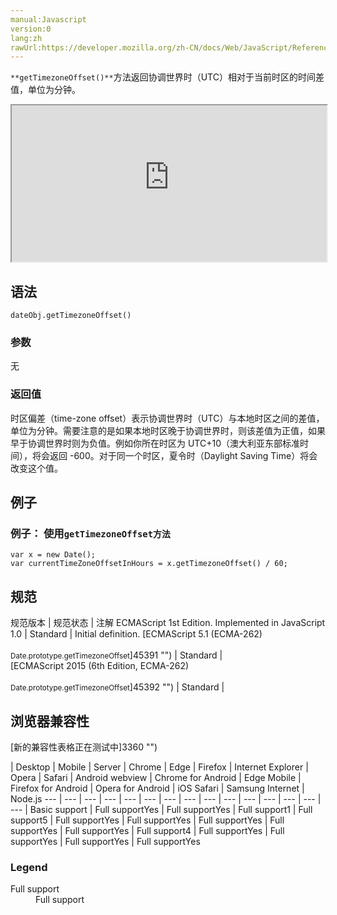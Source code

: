```yaml
---
manual:Javascript
version:0
lang:zh
rawUrl:https://developer.mozilla.org/zh-CN/docs/Web/JavaScript/Reference/Global_Objects/Date/getTimezoneOffset
---
```






`**getTimezoneOffset()**`方法返回协调世界时（UTC）相对于当前时区的时间差值，单位为分钟。

<iframe src='https://interactive-examples.mdn.mozilla.net/pages/js/date-gettimezoneoffset.html' width='100%' height='250'></iframe>

## 语法<a name="Syntax"></a>

```
dateObj.getTimezoneOffset()
```

### 参数<a name="Parameters"></a>


无


### 返回值<a name="Description"></a>


时区偏差（time-zone offset）表示协调世界时（UTC）与本地时区之间的差值，单位为分钟。需要注意的是如果本地时区晚于协调世界时，则该差值为正值，如果早于协调世界时则为负值。例如你所在时区为 UTC+10（澳大利亚东部标准时间），将会返回 -600。对于同一个时区，夏令时（Daylight Saving Time）将会改变这个值。


## 例子<a name="Examples"></a>

### 例子： 使用`getTimezoneOffset方法`<a name="Example:_Using_getTimezoneOffset"></a>

```
var x = new Date();
var currentTimeZoneOffsetInHours = x.getTimezoneOffset() / 60;
```

## 规范<a name="规范"></a>

规范版本 | 规范状态 | 注解 
ECMAScript 1st Edition. Implemented in JavaScript 1.0 | Standard | Initial definition. 
[ECMAScript 5.1 (ECMA-262)<br></br><small>Date.prototype.getTimezoneOffset</small>]45391 "") | Standard |  
[ECMAScript 2015 (6th Edition, ECMA-262)<br></br><small>Date.prototype.getTimezoneOffset</small>]45392 "") | Standard |  


## 浏览器兼容性<a name="浏览器兼容性"></a>
[新的兼容性表格正在测试中<i></i>]3360 "")

 | <abbr>Desktop<i></i></abbr> | <abbr>Mobile<i></i></abbr> | <abbr>Server<i></i></abbr> 
 | <abbr>Chrome<i></i></abbr> | <abbr>Edge<i></i></abbr> | <abbr>Firefox<i></i></abbr> | <abbr>Internet Explorer<i></i></abbr> | <abbr>Opera<i></i></abbr> | <abbr>Safari<i></i></abbr> | <abbr>Android webview<i></i></abbr> | <abbr>Chrome for Android<i></i></abbr> | <abbr>Edge Mobile<i></i></abbr> | <abbr>Firefox for Android<i></i></abbr> | <abbr>Opera for Android<i></i></abbr> | <abbr>iOS Safari<i></i></abbr> | <abbr>Samsung Internet<i></i></abbr> | <abbr>Node.js<i></i></abbr> 
 ---  |  ---  |  ---  |  ---  |  ---  |  ---  |  ---  |  ---  |  ---  |  ---  |  ---  |  ---  |  ---  |  ---  |  ---  | 
Basic support | <abbr>Full support</abbr>Yes | <abbr>Full support</abbr>Yes | <abbr>Full support</abbr>1 | <abbr>Full support</abbr>5 | <abbr>Full support</abbr>Yes | <abbr>Full support</abbr>Yes | <abbr>Full support</abbr>Yes | <abbr>Full support</abbr>Yes | <abbr>Full support</abbr>Yes | <abbr>Full support</abbr>4 | <abbr>Full support</abbr>Yes | <abbr>Full support</abbr>Yes | <abbr>Full support</abbr>Yes | <abbr>Full support</abbr>Yes 


### Legend<a name="Legend"></a>
<dl><dt id=''><abbr>Full support</abbr></dt><dd>Full support</dd></dl>



